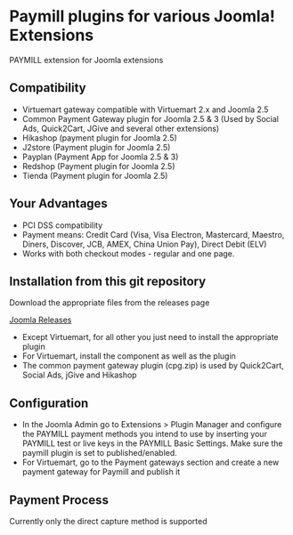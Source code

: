 Paymill plugins for various Joomla! Extensions
====================

PAYMILL extension for Joomla extensions

## Compatibility
* Virtuemart gateway compatible with Virtuemart 2.x and Joomla 2.5
* Common Payment Gateway plugin for Joomla 2.5 & 3 (Used by Social Ads, Quick2Cart, JGive and several other extensions)
* Hikashop (payment plugin for Joomla 2.5)
* J2store (Payment plugin for Joomla 2.5)
* Payplan (Payment App for Joomla 2.5 & 3)
* Redshop (Payment plugin for Joomla 2.5)
* Tienda (Payment plugin for Joomla 2.5)

## Your Advantages
* PCI DSS compatibility
* Payment means: Credit Card (Visa, Visa Electron, Mastercard, Maestro, Diners, Discover, JCB, AMEX, China Union Pay), Direct Debit (ELV)
* Works with both checkout modes - regular and one page.

## Installation from this git repository

Download the appropriate files from the releases page

[Joomla Releases](https://github.com/paymill/paymill-joomla-plugins/releases)

* Except Virtuemart, for all other you just need to install the appropriate plugin
* For Virtuemart, install the component as well as the plugin
* The common payment gateway plugin (cpg.zip) is used by Quick2Cart, Social Ads, jGive and Hikashop


## Configuration

* In the Joomla Admin go to Extensions > Plugin Manager and configure the PAYMILL payment methods you intend to use by inserting your PAYMILL test or live keys in the PAYMILL Basic Settings. Make sure the paymill plugin is set to published/enabled.
* For Virtuemart, go to the Payment gateways section and create a new payment gateway for Paymill and publish it


## Payment Process

Currently only the direct capture method is supported

